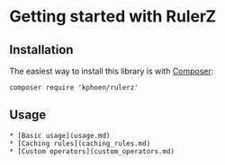 Getting started with RulerZ
===========================

## Installation

The easiest way to install this library is with [Composer](http://getcomposer.org/):

```
composer require 'kphoen/rulerz'
```

## Usage

    * [Basic usage](usage.md)
    * [Caching rules](caching_rules.md)
    * [Custom operators](custom_operators.md)
